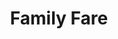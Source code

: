 ---
title: "Family Fare"
url: /grand-rapids/family-fare-leonard-street-northeast/
shop: supermarket
---